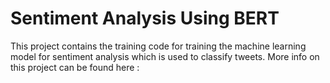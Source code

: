 # Sentiment Analysis Using BERT

This project contains the training code for training the machine learning model for sentiment analysis which is used to classify tweets.
More info on this project can be found here :
